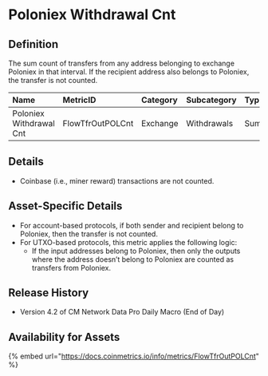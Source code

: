 # Poloniex Withdrawal Cnt

## Definition

The sum count of transfers from any address belonging to exchange Poloniex in that interval. If the recipient address also belongs to Poloniex, the transfer is not counted.

| Name | MetricID | Category | Subcategory | Type | Unit | Interval |
| :--- | :--- | :--- | :--- | :--- | :--- | :--- |
| Poloniex Withdrawal Cnt | FlowTfrOutPOLCnt | Exchange | Withdrawals | Sum | Native units | 1 block, 1 day |

## Details

* Coinbase \(i.e., miner reward\) transactions are not counted.

## Asset-Specific Details

* For account-based protocols, if both sender and recipient belong to Poloniex, then the transfer is not counted.
* For UTXO-based protocols, this metric applies the following logic:
  * If the input addresses belong to Poloniex, then only the outputs where the address doesn’t belong to Poloniex are counted as transfers from Poloniex.

## Release History

* Version 4.2 of CM Network Data Pro Daily Macro \(End of Day\)

## Availability for Assets

{% embed url="https://docs.coinmetrics.io/info/metrics/FlowTfrOutPOLCnt" %}

